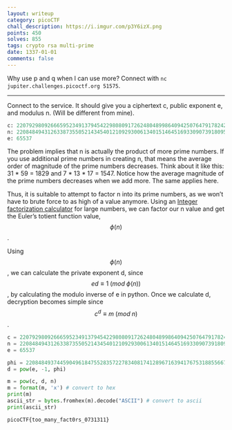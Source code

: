 ```yaml
---
layout: writeup
category: picoCTF
chall_description: https://i.imgur.com/p3Y6izX.png
points: 450
solves: 855
tags: crypto rsa multi-prime
date: 1337-01-01
comments: false
---
```


Why use p and q when I can use more? Connect with `nc jupiter.challenges.picoctf.org 51575`.

---

Connect to the service. It should give you a ciphertext c, public exponent e, and modulus n. (Will be different from mine).  

```py
c: 220792980926665952349137945422980809172624804899864094250764791782429607681801478483617625687698622071517694855526973786583346039286711280160114528046761974588266123571872772061217767272059869596140567864416404924571566752282735212867405007443133346440116648682519116499518033820233673443307106541635517163619023226561727281924065361517060360805
n: 220848494312633873550521434540121092930061340151464516933090739180958672744573572743283820177719895953925048006257256536170101279602930663475213347031056671032581122523492568975625503483106059704596362545831377237700567156400822789247606369915232646209382014685512845075233921827028600695287414634190330763282597268045444077737019192890820994831
e: 65537
```

The problem implies that n is actually the product of more prime numbers. If you use additional prime numbers in creating n, that means the average order of magnitude of the prime numbers decreases. Think about it like this: 31 * 59 = 1829 and 7 * 13 * 17 = 1547. Notice how the average magnitude of the prime numbers decreases when we add more. The same applies here.  

Thus, it is suitable to attempt to factor n into its prime numbers, as we won’t have to brute force to as high of a value anymore. Using an [Integer factorization calculator](https://www.alpertron.com.ar/ECM.HTM) for large numbers, we can factor our n value and get the Euler’s totient function value, $$\phi(n)$$.  

Using $$\phi(n)$$, we can calculate the private exponent d, since $$ed\equiv 1\;(mod\;\phi(n))$$, by calculating the modulo inverse of e in python. Once we calculate d, decryption becomes simple since $$c^{d}\equiv m\;(mod\;n)$$.  

```py
c = 2207929809266659523491379454229808091726248048998640942507647917824296076818014784836176256876986220715176948555269737865833460392867112801601145280467619745882661235718727720612177672720598695961405678644164049245715667522827352128674050074431333464401166486825191>
n = 2208484943126338735505214345401210929300613401514645169330907391809586727445735727432838201777198959539250480062572565361701012796029306634752133470310566710325811225234925689756255034831060597045963625458313772377005671564008227892476063699152326462093820146855128>
e = 65537

phi = 22084849374459049618475528357227834081741289671639417675318855667210885003422597061298533641693294625742329948030881495479931241881272659993920173457868914712893479865298232877203964273466330025865362290366546406093512174292624039254763191720560193052500535037177>
d = pow(e, -1, phi)

m = pow(c, d, n)
m = format(m, 'x') # convert to hex
print(m)
ascii_str = bytes.fromhex(m).decode("ASCII") # convert to ascii
print(ascii_str)
```

    picoCTF{too_many_fact0rs_0731311}
